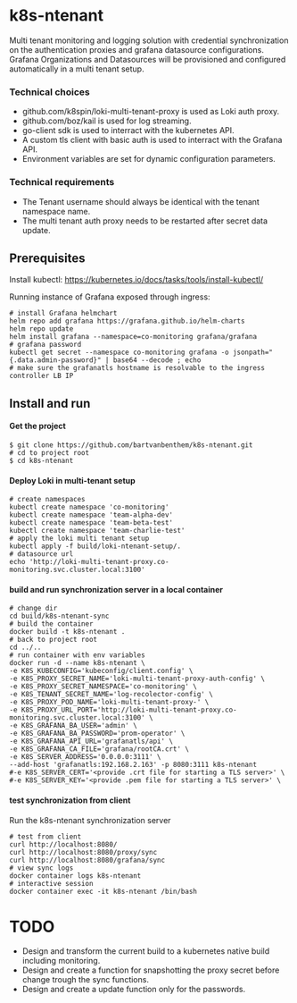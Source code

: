 # k8s-ntenant
Multi tenant monitoring and logging solution with credential synchronization on the authentication proxies and grafana datasource configurations. Grafana Organizations and Datasources will be provisioned and configured automatically in a multi tenant setup.

### Technical choices
* github.com/k8spin/loki-multi-tenant-proxy is used as Loki auth proxy.
* github.com/boz/kail is used for log streaming.
* go-client sdk is used to interract with the kubernetes API.
* A custom tls client with basic auth is used to interract with the Grafana API.
* Environment variables are set for dynamic configuration parameters.

### Technical requirements
* The Tenant username should always be identical with the tenant namespace name.
* The multi tenant auth proxy needs to be restarted after secret data update.

## Prerequisites
Install kubectl: https://kubernetes.io/docs/tasks/tools/install-kubectl/

Running instance of Grafana exposed through ingress:
```shell
# install Grafana helmchart
helm repo add grafana https://grafana.github.io/helm-charts
helm repo update
helm install grafana --namespace=co-monitoring grafana/grafana
# grafana password
kubectl get secret --namespace co-monitoring grafana -o jsonpath="{.data.admin-password}" | base64 --decode ; echo
# make sure the grafanatls hostname is resolvable to the ingress controller LB IP
```

## Install and run

#### Get the project
```shell
$ git clone https://github.com/bartvanbenthem/k8s-ntenant.git
# cd to project root
$ cd k8s-ntenant
```

#### Deploy Loki in multi-tenant setup
```shell
# create namespaces
kubectl create namespace 'co-monitoring'
kubectl create namespace 'team-alpha-dev'
kubectl create namespace 'team-beta-test'
kubectl create namespace 'team-charlie-test'
# apply the loki multi tenant setup
kubectl apply -f build/loki-ntenant-setup/.
# datasource url
echo 'http://loki-multi-tenant-proxy.co-monitoring.svc.cluster.local:3100'
```

#### build and run synchronization server in a local container
```shell
# change dir
cd build/k8s-ntenant-sync
# build the container
docker build -t k8s-ntenant .
# back to project root
cd ../..
# run container with env variables
docker run -d --name k8s-ntenant \
-e K8S_KUBECONFIG='kubeconfig/client.config' \
-e K8S_PROXY_SECRET_NAME='loki-multi-tenant-proxy-auth-config' \
-e K8S_PROXY_SECRET_NAMESPACE='co-monitoring' \
-e K8S_TENANT_SECRET_NAME='log-recolector-config' \
-e K8S_PROXY_POD_NAME='loki-multi-tenant-proxy-' \
-e K8S_PROXY_URL_PORT='http://loki-multi-tenant-proxy.co-monitoring.svc.cluster.local:3100' \
-e K8S_GRAFANA_BA_USER='admin' \
-e K8S_GRAFANA_BA_PASSWORD='prom-operator' \
-e K8S_GRAFANA_API_URL='grafanatls/api' \
-e K8S_GRAFANA_CA_FILE='grafana/rootCA.crt' \
-e K8S_SERVER_ADDRESS='0.0.0.0:3111' \
--add-host 'grafanatls:192.168.2.163' -p 8080:3111 k8s-ntenant 
#-e K8S_SERVER_CERT='<provide .crt file for starting a TLS server>' \
#-e K8S_SERVER_KEY='<provide .pem file for starting a TLS server>' \

```

#### test synchronization from client
Run the k8s-ntenant synchronization server
```shell
# test from client
curl http://localhost:8080/
curl http://localhost:8080/proxy/sync
curl http://localhost:8080/grafana/sync
# view sync logs
docker container logs k8s-ntenant
# interactive session
docker container exec -it k8s-ntenant /bin/bash
```

# TODO
* Design and transform the current build to a kubernetes native build including monitoring.
* Design and create a function for snapshotting the proxy secret before change trough the sync functions.
* Design and create a update function only for the passwords.


